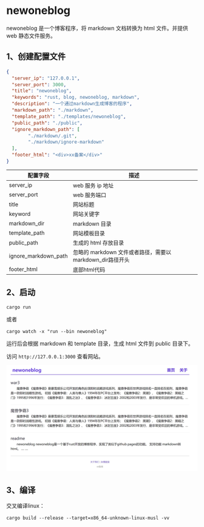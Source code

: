 # newoneblog

newoneblog 是一个博客程序，将 markdown 文档转换为 html 文件。并提供 web 静态文件服务。

## 1、创建配置文件

```json
{
  "server_ip": "127.0.0.1",
  "server_port": 3000,
  "title": "newoneblog",
  "keywords": "rust, blog, newoneblog, markdown",
  "description": "一个通过markdown生成博客的程序",
  "markdown_path": "./markdown",
  "template_path": "./templates/newoneblog",
  "public_path": "./public",
  "ignore_markdown_path": [
        "./markdown/.git",
        "./markdown/ignore-markdown"
  ],
  "footer_html": "<div>xx备案</div>"
}
```

| 配置字段             | 描述                                                     |
| -------------------- | -------------------------------------------------------- |
| server_ip            | web 服务 ip 地址                                         |
| server_port          | web 服务端口                                             |
| title                | 网站标题                                                 |
| keyword              | 网站关键字                                               |
| markdown_dir         | markdown 目录                                            |
| template_path        | 网站模板目录                                             |
| public_path          | 生成的 html 存放目录                                     |
| ignore_markdown_path | 忽略的 markdown 文件或者路径，需要以markdown_dir路径开头 |
| footer_html          | 底部html代码                                             |

## 2、启动

```shell
cargo run
```
或者
```
cargo watch -x "run --bin newoneblog"
```
运行后会根据 markdown 和 template 目录，生成 html 文件到 public 目录下。

访问 `http://127.0.0.1:3000` 查看网站。

![网站图片](website.png)

## 3、编译

交叉编译linux：
``` shell
cargo build --release --target=x86_64-unknown-linux-musl -vv
```